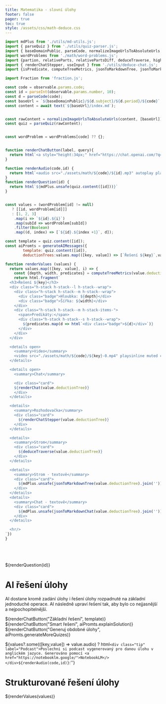 ```yaml
---
title: Matematika - slovní úlohy
footer: false
pager: true
toc: true
style: /assets/css/math-deduce.css
---
```


```js
import mdPlus from './utils/md-utils.js';
import { parseQuiz } from './utils/quiz-parser.js';
import { baseDomainPublic, parseCode, normalizeImageUrlsToAbsoluteUrls, formatCode, text, isEmptyOrWhiteSpace } from './utils/quiz-string-utils.js';
import wordProblems from './math/word-problems.js';
import {partion, relativeParts, relativePartsDiff, deduceTraverse, highlightLabel, renderChat } from './utils/deduce-components.js';
import { renderChatStepper, useInput } from './utils/deduce-chat.js';
import {isPredicate, computeTreeMetrics, jsonToMarkdownTree, jsonToMarkdownChat, highlight, generateAIMessages} from './utils/deduce-utils.js';

import Fraction from 'fraction.js';

const code = observable.params.code;
const id = parseInt(observable.params.number, 10);
const d = parseCode(code);
const baseUrl = `${baseDomainPublic}/${d.subject}/${d.period}/${code}`
const content = await text(`${baseUrl}/index.md`);


const rawContent = normalizeImageUrlsToAbsoluteUrls(content, [baseUrl])
const quiz = parseQuiz(rawContent);


const wordProblem = wordProblems[code] ?? {};
```

```js

function renderChatButton(label, query){
  return html`<a style="height:34px;" href="https://chat.openai.com/?q=${encodeURIComponent(query)}" target="_blank"><img style="height:34px;" src="https://img.shields.io/badge/chatGPT-74aa9c?style=for-the-badge&logo=openai&logoColor=white&label=${encodeURIComponent(label)}" alt="ChatGPT" /></a>`
}

function renderAudio(code,id) {
  return html`<audio src="./assets/math/${code}/${id}.mp3" autoplay playsinline muted controls style="min-width: 100px;"></audio>`
}
function renderQuestion(id) {
  return html`${mdPlus.unsafe(quiz.content([id]))}`
}


const values = (wordProblem[id] != null)
   ? [[id, wordProblem[id]]] 
   : [1, 2, 3]
    .map(i => `${id}.${i}`)
    .map(subId => wordProblem[subId])
    .filter(Boolean)
    .map((d, index) => [`${id}.${index +1}`, d]);

const template = quiz.content([id]);
const aiPromts = generateAIMessages({
        template: quiz.content([id]),
        deductionTrees:values.map(([key, value]) => [`Řešení ${key}`,value.deductionTree])});

function renderValues (values) {
  return values.map(([key, value], i) => {
    const {depth, width, predicates} = computeTreeMetrics(value.deductionTree);
    return html.fragment`  
  <h3>Řešení ${key}</h3>
  <div class="h-stack h-stack--l h-stack--wrap">
    <div class="h-stack h-stack--m h-stack--wrap">
      <div class="badge">Hloubka: ${depth}</div>
      <div class="badge">Šířka: ${width}</div>
    </div>
    <div class="h-stack h-stack--m h-stack-items-">
      <span>Predikáty:</span>
      <div class="h-stack h-stack--s h-stack--wrap">
        ${predicates.map(d => html`<div class="badge">${d}</div>`)}
      </div>
    </div>
  </div>

  <details open>
    <summary>Video</summary>
    <video src="./assets/math/${code}/${key}-0.mp4" playsinline muted controls style="width: 100%;"></video>
  </details>

  <details open>
    <summary>Chat</summary>

    <div class="card">
    ${renderChat(value.deductionTree)}
    </div>
  </details>

  <details>
    <summary>Rozhodovačka</summary>
    <div class="card">
      ${renderChatStepper(value.deductionTree)}
    </div>  
  </details>

  <details>
    <summary>Strom</summary>
    <div class="card">
      ${deduceTraverse(value.deductionTree)}
    </div>
  </details>

  <details>
    <summary>Strom - textově</summary>
    <div class="card">
      ${mdPlus.unsafe(jsonToMarkdownTree(value.deductionTree).join(''))}
    </div>
  </details>
  <details>
    <summary>Chat - textově</summary>
    <div class="card">
      ${mdPlus.unsafe(jsonToMarkdownChat(value.deductionTree).join(''))}
    </div>
  </details>

  <hr/>
`})
}

  
```
#

${renderQuestion(id)}

# AI řešení úlohy

<div class="tip" label="Smart řešení úlohy">  
  AI dostane kromě zadání úlohy i řešení úlohy rozpadnuté na základní jednoduché operace.
  AI následně upraví řešení tak, aby bylo co nejjasnější a nejpochopitelnější.
</div>


${renderChatButton("Základní řešení", template)}
${renderChatButton("Smart řešení", aiPromts.explainSolution)}
${renderChatButton("Generuj obdobné úlohy", aiPromts.generateMoreQuizes)}


${values?.some(([key,value]) => value.audio) ? html`<div class="tip" label="Podcast">Poslechni si podcast vygenerovaný pro danou úlohu v anglickém jazyce. Generováno pomocí <a href="https://notebooklm.google/">NotebookLM</></div>${renderAudio(code,id)}`:''}

# Strukturované řešení úlohy

${renderValues(values)}